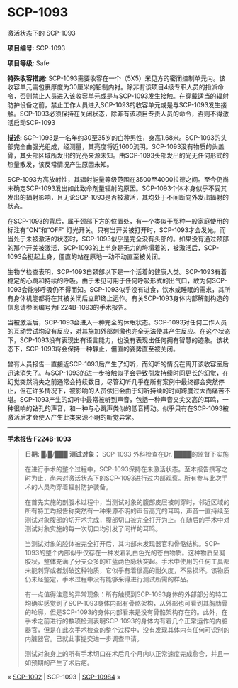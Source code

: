 # SCP-1093
                        




激活状态下的 SCP-1093



**项目编号:**  SCP-1093

**项目等级:**  Safe

**特殊收容措施:**  SCP-1093需要收容在一个（5X5）米见方的密闭控制单元内。该收容单元需包裹厚度为30厘米的铅制内衬。除非有该项目4级专职人员的指派命令，否则禁止人员进入该收容单元或是与SCP-1093发生接触。在穿戴适当的辐射防护设备之前，禁止工作人员进入SCP-1093的收容单元或是与SCP-1093发生接触。SCP-1093必须保持在关闭状态，除非有该项目专责人员的命令，否则不得激活启动SCP-1093

**描述:**  SCP-1093是一名年约30至35岁的白种男性，身高1.68米。SCP-1093的头部完全由强光组成，经测量，其亮度将近1600流明。SCP-1093没有物质的头盖骨，其头部区域所发出的光亮来源未知。由SCP-1093头部发出的光无任何形式的热量散发，该反常情况产生原因未知。

SCP-1093为高放射性，其辐射能量等级范围在3500至4000拉德之间。至今仍尚未确定SCP-1093发出如此致命剂量辐射的原因。SCP-1093个体本身似乎不受其发出的辐射影响，且无论SCP-1093是否被激活，其均处于不间断向外发出辐射的状态。

在SCP-1093的背后，属于颈部下方的位置处，有一个类似于那种一般家庭使用的标注有“ON”和“OFF” 灯光开关。只有当开关被打开时，SCP-1093才会发光。而当处于未被激活的状态时，SCP-1093似乎是完全没有头部的。如果没有通过颈部的那个开关被激活，SCP-1093的上半身是无力的垮塌着的，被激活后，SCP-1093会挺起上身，僵直的站在原地一动不动直至被关闭。

生物学检查表明，SCP-1093自颈部以下是一个活着的健康人类。SCP-1093有着稳定的心跳和持续的呼吸。由于未见可用于任何呼吸形式的出气口，故为何SCP-1093会能够呼吸仍不得而知。SCP-1093似乎没有进食，饮水或睡眠的需求，其所有身体机能都将在其被关闭后立即终止运作。有关SCP-1093身体内部解剖构造的信息请参阅编号为F224B-1093的手术报告。

当被激活后，SCP-1093会进入一种完全的休眠状态。SCP-1093对任何工作人员的互动尝试均没有反应，对其施加外部刺激也完全无法使其产生反应。在这个状态下，SCP-1093没有表现出有语言能力，也没有表现出任何拥有智慧的迹象。该状态下，SCP-1093将会保持一种静止，僵直的姿势直至被关闭。

曾有人员报告一直接近SCP-1093后产生了幻听，而幻听的情况在离开该收容室后迅速消失了。与SCP-1093的进一步接触似乎会导致引发持续时间更长的幻觉，在幻觉突然消失之前通常会持续数日。尽管幻听几乎在所有案例中最终都会突然停止，但在许多情况下，被影响的人员依旧会由于幻听持续的时间跨度过大而痛苦不堪。SCP-1093产生的幻听中最常被听到声音，包括一种声音又尖又高的耳鸣，一种很响的钻孔的声音，和一种与心跳声类似的低音搏动。似乎只有在SCP-1093被激活后才会使人产生此类来源不明的听觉异常。


---

**手术报告 F224B-1093** 


> **日期:**  █/█/███
**测试对象：** SCP-1093
外科检查在Dr. ████的监督下实施
> 
> 在进行手术的整个过程中，SCP-1093保持在未激活状态。至本报告撰写之时为止，尚未对激活状态下的SCP-1093进行过内部观察。所有参与此次手术的人员均穿着辐射防护装备。
> 
> 在首先实施的剖腹术过程中，当测试对象的腹部皮层被刺穿时，邻近区域的所有特工均报告称突然有一种来源不明的声音高亢的耳鸣，声音一直持续至测试对象腹部的切开术完成，腹部切口被完全打开为止。在随后的手术中对测试对象实施的每一次切口均引发了同样的耳鸣。
> 
> 当测试对象的腔体被完全打开后，其内部未发现器官和骨骼结构。SCP-1093的整个内部似乎仅存在一种发着乳白色光的苍白物质。这种物质呈凝胶状，整体充满了分支众多的红蓝两色脉状突起。手术中使用的任何工具都未能刺穿或者划破这种物质，它似乎有着很高的耐久度，不易损坏。该物质仍未经鉴定，手术过程中没有能够采得进行测试所需的样品。
> 
> 有一点值得注意的异常现象：所有触摸到SCP-1093身体的外部部分的特工均确实感觉到了SCP-1093身体内部有骨骼架构，从外部也可看到其胸肋骨的轮廓，但是SCP-1093的身体内部看来是没有骨骼架构存在的。此外，在手术之前进行的数项检测表明SCP-1093的身体内有着几个正常运作的内脏器官，但是在此次手术检查的整个过程中，没有发现其体内有任何可识别的内脏器官。已就此事提交进一步调查申请。
> 
> 测试对象身上的所有手术切口在术后几个月内以正常速度完成愈合，并且一如预期的产生了术后疤。
> 



« [SCP-1092](/scp-1092) | SCP-1093 | <a shape='rect' class='newpage' href='/scp-10984'>SCP-10984</a> »





                    